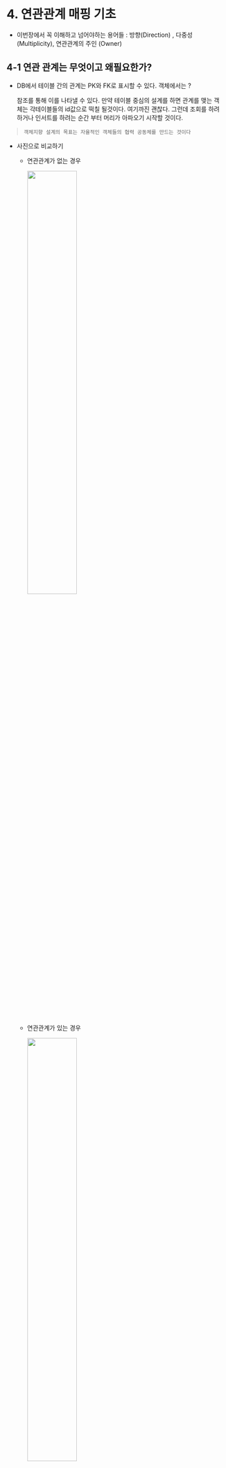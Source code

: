 # 4. 연관관계 매핑 기초

+ 이번장에서 꼭 이해하고 넘어야하는 용어들 : 방향(Direction) , 다중성 (Multiplicity), 연관관계의 주인 (Owner)

## 4-1 연관 관계는 무엇이고 왜필요한가?

+ DB에서 테이블 간의 관계는 PK와 FK로 표시할 수 있다. 객체에서는 ? 
  
  참조를 통해 이를 나타낼 수 있다. 만약 테이블 중심의 설계를 하면 관계를 맺는 객체는 각테이블들의 id값으로 떡칠 될것이다. 여기까진 괜찮다. 그런데 조회를 하려하거나 인서트를 하려는 순간 부터 머리가 아파오기 시작할 것이다.



> `객체지향 설계의 목표는 자율적인 객체들의 협력 공동체를 만드는 것이다` 

+ 사진으로 비교하기
  
  + 연관관계가 없는 경우
    
    <img title="" src="IMG/relationshipX.png" alt="" width ="50%"> 
  
  + 연관관계가 있는 경우
    
    <img title="" src="IMG/relationshipO.png" alt="" width ="50%">
  
  + 앞선 장에서 객체와 테이블의 간격을 설명했다. 이상적인그림은 객체는 객체지향 설계를 유지하고 테이블은 테이블의 설계형식을 유지하는 것이다. 지금부터 그방법을 알아보자.

<br>

## 4-2 단방향 연관관계

```java
public class Member {

    @Id @GeneratedValue
    @Column(name = "MEMBER_ID")
    private Long  id;

    @Column(name ="USERNAME")
    private String username;
//    @Column(name = "TEAM_ID")
//    private Long teamId;

    @ManyToOne
    @JoinColumn(name = "TEAM_ID") //조인 되는 컬럼명의 이름을 지정해줘야한다. Name을 지정하지않으면, field의이름_부모 테이블의 PK컬럼의 이름이 자동으로 부여된다.
    private Team team; //일반적으로 부모테이블의 기본값이랑 동일하게 맞춰준다.
```

+ `@ManyToOne `
  
  + 다대일 관계 중 `다`에 속하는 엔티티에 해당한다.

+ `@JoinColum` 
  
  + 컬럼명을 지정해주는 어노테이션이다. 없으면 알아서 이름을 붙여 지정한다.
  
  + 이때 default는 상대 엔티티의 필드명 + 컬럼명의 이름이다.
  
  + 관습적으로 임의로 관계를 맺는 컬럼명을 그대로 적어준다.

+ 단방향이라는 것은 참조를 한곳에서 하는 것을 의미한다. 위의 사진에서 화살표의 방향 확인.

+ 이렇게 하면 관계를 맺는게 끝난다. !? 실제 생성되는 쿼리를 확인 해보자.
  
  ```sql
  create table Member (
         MEMBER_ID bigint not null,
          USERNAME varchar(255),
          TEAM_ID bigint,
          primary key (MEMBER_ID)
      )
  
  ---------------------------------
    alter table Member 
         add constraint FKl7wsny760hjy6x19kqnduasbm 
         foreign key (TEAM_ID) 
         references Team
  ----------------------------------
  insert 
          into
              Member
              (TEAM_ID, USERNAME, MEMBER_ID) 
          values
              (?, ?, ?)
  ----------------------------------
  select
          member0_.MEMBER_ID as MEMBER_I1_0_0_,
          member0_.TEAM_ID as TEAM_ID3_0_0_,
          member0_.USERNAME as USERNAME2_0_0_,
          team1_.TEAM_ID as TEAM_ID1_1_1_,
          team1_.name as name2_1_1_ 
      from
          Member member0_ 
      left outer join
          Team team1_ 
              on member0_.TEAM_ID=team1_.TEAM_ID 
      where
          member0_.MEMBER_ID=?
  ```
  
  + 알아서 FK 제약조건을 설정하거나 , join하여 `find()`하는 것을 확인 할 수 있다. 

<br>

## 4-3 양방향 연관관계

(이게 좀 골 때리는 놈이다.)

예시)

<img title="" src="IMG/cross_relationship.png" alt="" width="50%">

+ 단방향 연관관계 와는 다르게 `Team` 엔티티에서도 `Memeber` 를 참조하고 있다. 이렇게 서로 참조하고 있을때 양방향 연관관계라고 부른다. 

+ 또 주목할 것은 테이블의 연관관계는 변함이 없다는 사실이다.

+ 사실 테이블은 FK가 있으므로 그자체로 양방향 관계이다. (join을 통해 서로 조회할 수 있으니깐.)



#### !중요!-- 연관관계의 주인과 mappedBy

+ 엔티티간의 양방향 관계에서 누가 테이블의 외래키를 관리할 지 정해야한다. 누구든 한놈은 외래키를 관리해야 자명하다.

+ 외래키를 관리한다는 것은 엔티티가 변화하거나 생성될때 관계를 맺는 외래키의 테이블을 업데이트 시켜줘야한다는 말임.

+ <b> 양방향 매핑 규칙 </b>
  
  + 객체의 두 관계중 하나를 연관관계의 주인으로 정한다. 
  
  + <u>연관관계의 주인만이 외래키를 관리(등록,수정) 할 수 있다.</u>
  
  + 주인이 아닌쪽은 읽기만 가능하다.
  
  + 주인이 아닌쪽에 mappedBy 속성으로 주인을 지정해줘야한다.

+ 그래서 누구를 주인으로 지정해주어야하냐?
  
  + **외래키가 있는 곳을 주인으로 정해주면 된다**
  
  ```java
  @Entity
  public class Team {
  
      @Id @GeneratedValue
      @Column(name = "TEAM_ID")
      private Long id;
      private String name;
  
      @OneToMany(mappedBy = "team") //연관관계의 주인이 아님, 읽기만가능.
      private List<Member> members = new ArrayList<>();
  }
  ```



+ 많이하는 실수
  
  + 객체지향적 설계는 두 객체 모두 값을 갖는것이다.
    
    ```java
                Team team = new Team();
                team.setName("TEAM A");
    
                em.persist(team);
    
                Member member = new Member();
                member.setUsername("member1");
    
                team.getMembers().add(member);
                member.setTeam(team);
    
                em.persist(member);
    
                em.flush();
                em.clear();
    
                Member member1 = em.find(Member.class, 1L);
    
                tx.commit();
    ```
    
    + 사실 유효한것은 `member.setTeam(team)` 이다. 왜냐면 연관관계의 주인이 member이기 때문이다. 그러나 순수 객체 상태를 고려해 team의 members list에도 add 해주는 것이 바람직하다. 
    
    + 이때 , 편의 메서드로 하나로 묶는 것이 좋다.
      
      ```java
      public void addMember(Member member){
              members.add(member);
              member.setTeam(this);
          }
      ```
      
      + 이런식으로 할 수 있다.
  
  + toString() 사용 , JSON 생성 라이브러리 사용시 무한 루프를 돌 위험이 있따.

<br>



## 4-4 당부사항

+ 양방향 관계는 간지가 나긴하지만 , 기억해야한다. 필수가 아니다. 오히려 리스크가 있다.

+ 단방향 관계로 이미 연관관계 매핑은 끝이난다.

+ 양방향 관계를 사용하는것은 반대방향으로 조회의 이득을 볼때이다. 

+ **우선 단방향으로 매핑을 끝내고 양방향은 필요할 떄 추가하자 꼭!**


